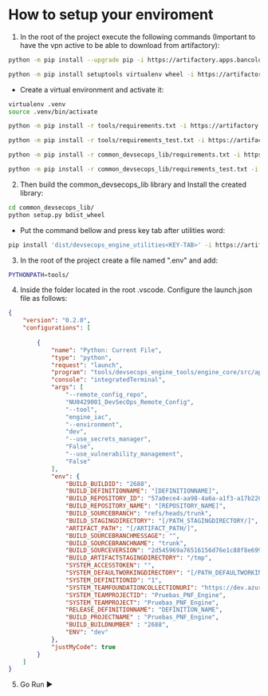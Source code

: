 # How to setup your enviroment

1. In the root of the project execute the following commands (Important to have the vpn active to be able to download from artifactory):
 
```bash
python -m pip install --upgrade pip -i https://artifactory.apps.bancolombia.com/api/pypi/python-org/simple --trusted-host artifactory.apps.bancolombia.com
```
```bash
python -m pip install setuptools virtualenv wheel -i https://artifactory.apps.bancolombia.com/api/pypi/python-org/simple --trusted-host artifactory.apps.bancolombia.com
```
* Create a virtual environment and activate it:
```bash
virtualenv .venv
source .venv/bin/activate
```
```bash
python -m pip install -r tools/requirements.txt -i https://artifactory.apps.bancolombia.com/api/pypi/python-org/simple --trusted-host artifactory.apps.bancolombia.com
```
```bash
python -m pip install -r tools/requirements_test.txt -i https://artifactory.apps.bancolombia.com/api/pypi/python-org/simple --trusted-host artifactory.apps.bancolombia.com     
```
```bash
python -m pip install -r common_devsecops_lib/requirements.txt -i https://artifactory.apps.bancolombia.com/api/pypi/python-org/simple --trusted-host artifactory.apps.bancolombia.com
```
```bash
python -m pip install -r common_devsecops_lib/requirements_test.txt -i https://artifactory.apps.bancolombia.com/api/pypi/python-org/simple --trusted-host artifactory.apps.bancolombia.com     
```
2. Then build the common_devsecops_lib library and Install the created library:
```bash
cd common_devsecops_lib/
python setup.py bdist_wheel
```
* Put the command bellow and press key tab after utilities word:
```bash
pip install 'dist/devsecops_engine_utilities<KEY-TAB>' -i https://artifactory.apps.bancolombia.com/api/pypi/python-org/simple --trusted-host artifactory.apps.bancolombia.com
```
 
3. In the root of the project create a file named ".env" and add:
```bash
PYTHONPATH=tools/
```

4. Inside the folder located in the root .vscode. Configure the launch.json file as follows:

```json
{
    "version": "0.2.0",
    "configurations": [
        
        {
            "name": "Python: Current File",
            "type": "python",
            "request": "launch",
            "program": "tools/devsecops_engine_tools/engine_core/src/applications/runner_engine_core.py",
            "console": "integratedTerminal",
            "args": [
                "--remote_config_repo",
                "NU0429001_DevSecOps_Remote_Config",
                "--tool",
                "engine_iac",
                "--environment",
                "dev",
                "--use_secrets_manager",
                "False",
                "--use_vulnerability_management",
                "False"
            ],
            "env": {
                "BUILD_BUILDID": "2688",
                "BUILD_DEFINITIONNAME": "[DEFINITIONNAME]",
                "BUILD_REPOSITORY_ID": "57a0ece4-aa98-4a6a-a1f3-a17b2207fb6f",
                "BUILD_REPOSITORY_NAME": "[REPOSITORY_NAME]",
                "BUILD_SOURCEBRANCH": "refs/heads/trunk",
                "BUILD_STAGINGDIRECTORY": "[/PATH_STAGINGDIRECTORY/]",
                "ARTIFACT_PATH": "[/ARTIFACT_PATH/]",
                "BUILD_SOURCEBRANCHMESSAGE": "",
                "BUILD_SOURCEBRANCHNAME": "trunk",
                "BUILD_SOURCEVERSION": "2d545969a76516156d76e1c88f8e699537e889bd",
                "BUILD_ARTIFACTSTAGINGDIRECTORY": "/tmp",
                "SYSTEM_ACCESSTOKEN": "",
                "SYSTEM_DEFAULTWORKINGDIRECTORY": "[/PATH_DEFAULTWORKINGDIRECTORY/]",
                "SYSTEM_DEFINITIONID": "1",
                "SYSTEM_TEAMFOUNDATIONCOLLECTIONURI": "https://dev.azure.com/PNFEngineTest/",
                "SYSTEM_TEAMPROJECTID": "Pruebas_PNF_Engine",
                "SYSTEM_TEAMPROJECT": "Pruebas_PNF_Engine",
                "RELEASE_DEFINITIONNAME": "DEFINITION_NAME",
                "BUILD_PROJECTNAME" : "Pruebas_PNF_Engine",
                "BUILD_BUILDNUMBER" : "2688",
                "ENV": "dev"
            },
            "justMyCode": true
        }
    ]
}
```

5. Go Run :arrow_forward: